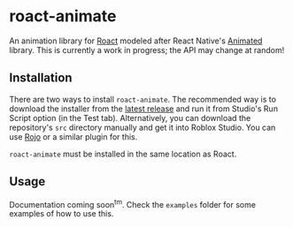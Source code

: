 # roact-animate
An animation library for [Roact](https://github.com/Roblox/Roact) modeled after React Native's [Animated](https://facebook.github.io/react-native/docs/animations.html) library. This is currently a work in progress; the API may change at random!

## Installation
There are two ways to install `roact-animate`. The recommended way is to download the installer from the [latest release](https://github.com/AmaranthineCodices/roact-material/releases/latest) and run it from Studio's Run Script option (in the Test tab). Alternatively, you can download the repository's `src` directory manually and get it into Roblox Studio. You can use [Rojo](https://github.com/LPGhatguy/rojo) or a similar plugin for this.

`roact-animate` must be installed in the same location as Roact.

## Usage
Documentation coming soon<sup>tm</sup>. Check the `examples` folder for some examples of how to use this.
